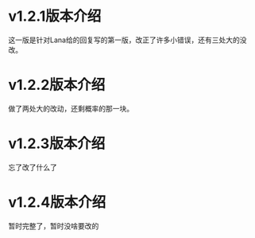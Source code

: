 # v1.2.1版本介绍
这一版是针对Lana给的回复写的第一版，改正了许多小错误，还有三处大的没改。

# v1.2.2版本介绍
做了两处大的改动，还剩概率的那一块。

# v1.2.3版本介绍
忘了改了什么了

# v1.2.4版本介绍
暂时完整了，暂时没啥要改的

